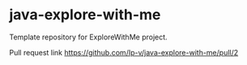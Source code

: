 # java-explore-with-me
Template repository for ExploreWithMe project.

Pull request link https://github.com/Ip-v/java-explore-with-me/pull/2